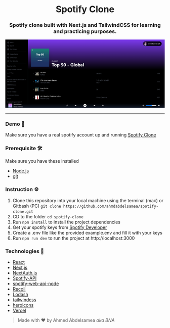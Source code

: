 <h1 align="center"> Spotify Clone </h1>

<h3 align="center">Spotify clone built with Next.js and TailwindCSS for learning and practicing purposes.</h3>

![Spotify Clone](spotify-clone.png)

---

### Demo :musical_note:

Make sure you have a real spotify account up and running
[Spotify Clone](https://spotify-clone-kappa-two.vercel.app/login)

### Prerequisite :hammer_and_wrench:

Make sure you have these installed

- [Node.js](https://nodejs.org/en/)
- [git](https://git-scm.com/)

### Instruction :gear:

1. Clone this repository into your local machine using the terminal (mac) or Gitbash (PC) `git clone https://github.com/ahmdabdelsamea/spotify-clone.git`
2. CD to the folder `cd spotify-clone`
3. Run `npm install` to install the project dependencies
4. Get your spotify keys from [Spotify Developer](https://developer.spotify.com/dashboard/login)
5. Create a .env file like the provided example.env and fill it with your keys
6. Run `npm run dev` to run the project at http://localhost:3000

### Technologies :rocket:

- [React](https://reactjs.org/)
- [Next.js](https://nextjs.org/)
- [NextAuth.js](https://next-auth.js.org/)
- [Spotify-API](https://developer.spotify.com/)
- [spotify-web-api-node](https://github.com/thelinmichael/spotify-web-api-node)
- [Recoil](https://recoiljs.org/)
- [Lodash](https://lodash.com/)
- [tailwindcss](https://tailwindcss.com/)
- [heroicons](https://heroicons.com/)
- [Vercel](https://vercel.com/)

> Made with :heart: by Ahmed Abdelsamea _aka BNA_

